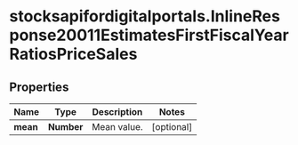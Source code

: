 # stocksapifordigitalportals.InlineResponse20011EstimatesFirstFiscalYearRatiosPriceSales

## Properties

Name | Type | Description | Notes
------------ | ------------- | ------------- | -------------
**mean** | **Number** | Mean value. | [optional] 


